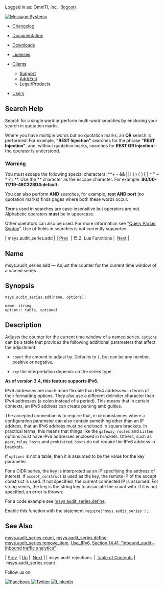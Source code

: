 Logged in as: OmniTI, Inc.  ([logout](https://support.messagesystems.com/logout.php))

[![Message Systems](https://support.messagesystems.com/images/ms-white205.png)](https://support.messagesystems.com/start.php) 

*   [Changelog](https://support.messagesystems.com/start.php?show=changelog)
*   [Documentation](https://support.messagesystems.com/docs/)
*   [Downloads](https://support.messagesystems.com/start.php)

*   [Licenses](https://support.messagesystems.com/license_summary.php)
*   <a href="">Clients</a>
    *   [Support](https://support.messagesystems.com/cs.php)
    *   [Add/Edit](https://support.messagesystems.com/edit_client.php)
    *   [Legal/Products](https://support.messagesystems.com/edit_products.php)
*   [Users](https://support.messagesystems.com/edit_customer.php)

## Search Help

Search for a single word or perform multi-word searches by enclosing your search in quotation marks.

Where you have multiple words but no quotation marks, an **OR** search is performed. For example, **"REST Injection"** searches for the phrase **"REST Injection"**, and, without quotation marks, searches for **REST OR Injection**--the operator is understood.

### Warning

You must escape the following special characters: **+ - && || ! ( ) { } [ ] ^ " ~ * ? : \**. Use the **\** character as the escape character. For example: **B0/00-11719-46C328D4\:default\:**

You can also perform **AND** searches, for example, **rest AND port** (no quotation marks) finds pages where both these words occur.

Terms used in searches are case-insensitive but operators are not. Alphabetic operators **must** be in uppercase.

Other operators can also be used. For more information see "[Query Parser Syntax](https://lucene.apache.org/core/old_versioned_docs/versions/3_0_0/queryparsersyntax.html)". Use of fields in searches is not currently supported.

| msys.audit_series.add |
| [Prev](lua.ref.msys.audit.rejections.php)  | 15.2. Lua Functions |  [Next](lua.ref.msys.audit_series.count.php) |

<a name="lua.ref.msys.audit_series.add"></a>
## Name

msys.audit_series.add — Adjust the counter for the current time window of a named series

<a name="idp25983888"></a>
## Synopsis

`msys.audit_series.add(name, options);`

```
name: string
options: table, optional
```
<a name="idp25986544"></a>
## Description

Adjusts the counter for the current time window of a named series. `options` can be a table that provides the following additional parameters that affect the adjustment:

*   `count` the amount to adjust by. Defaults to `1`, but can be any number, positive or negative.

*   `key` the interpretation depends on the series type

**As of version 3.4, this feature supports IPv6.**

IPv6 addresses are much more flexible than IPv4 addresses in terms of their formatting options. They also use a different delimiter character than IPv4 addresses (a colon instead of a period). This means that in certain contexts, an IPv6 address can create parsing ambiguities.

The accepted convention is to require that, in circumstances where a configuration parameter can also contain something other than an IP address, that an IPv6 address must be enclosed in square brackets. In practical terms, this means that things like the `gateway`, `routes` and `Listen` options must have IPv6 addresses enclosed in brackets. Others, such as `peer`, `relay_hosts` and `prohibited_hosts` do not require the IPv6 address in brackets.

If `options` is not a table, then it is assumed to be the value for the key parameter.

For a CIDR series, the key is interpreted as an IP specifying the address of interest. If `accept_construct` is used as the key, the remote IP of the accept construct is used. If not specified, the current connected IP is assumed. For string series, the key is the string key to associate the count with. If it is not specified, an error is thrown.

For a code example see [msys.audit_series.define](lua.ref.msys.audit_series.define.php "msys.audit_series.define").

Enable this function with the statement `require('msys.audit_series');`.

<a name="idp26001248"></a>
## See Also

[msys.audit_series.count](lua.ref.msys.audit_series.count.php "msys.audit_series.count"), [msys.audit_series.define](lua.ref.msys.audit_series.define.php "msys.audit_series.define"), [msys.audit_series.remove_item](lua.ref.msys.audit_series.remove_item.php "msys.audit_series.remove_item"), [Use_IPv6](conf.ref.use_ipv6.php "Use_IPv6"), [Section 14.41, “inbound_audit – Inbound traffic analytics”](modules.inbound_audit.php "14.41. inbound_audit – Inbound traffic analytics")

| [Prev](lua.ref.msys.audit.rejections.php)  | [Up](lua.function.details.php) |  [Next](lua.ref.msys.audit_series.count.php) |
| msys.audit.rejections  | [Table of Contents](index.php) |  msys.audit_series.count |

Follow us on:

[![Facebook](https://support.messagesystems.com/images/icon-facebook.png)](http://www.facebook.com/messagesystems) [![Twitter](https://support.messagesystems.com/images/icon-twitter.png)](http://twitter.com/#!/MessageSystems) [![LinkedIn](https://support.messagesystems.com/images/icon-linkedin.png)](http://www.linkedin.com/company/message-systems)